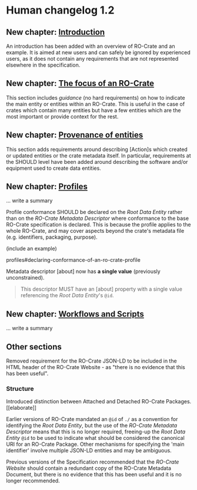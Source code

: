 # Human changelog 1.2

## New chapter: [Introduction](introduction)

An introduction has been added with an overview of RO-Crate and an example. It is aimed at new users and can safely be ignored by experienced users, as it does not contain any requirements that are not represented elsewhere in the specification.

## New chapter: [The focus of an RO-Crate](crate-focus)

This section includes _guidance_ (no hard requirements) on how to indicate the main entity or entities within an RO-Crate. This is useful in the case of crates which contain many entities but have a few entities which are the most important or provide context for the rest.

## New chapter: [Provenance of entities](provenance)

This section adds requirements around describing [Action]s which created or updated entities or the crate metadata itself. In particular, requirements at the SHOULD level have been added around describing the software and/or equipment used to create data entities.

## New chapter: [Profiles](profiles)

... write a summary

Profile conformance SHOULD be declared on the _Root Data Entity_ rather than on the _RO-Crate 
Metadata Descriptor_ where conformance to the base RO-Crate specification is declared. 
This is because the profile applies to the whole RO-Crate, and may cover aspects beyond 
the crate's metadata file (e.g. identifiers, packaging, purpose).

(include an example)

profiles#declaring-conformance-of-an-ro-crate-profile

Metadata descriptor [about] now has **a single value** (previously unconstrained).
> This descriptor MUST have an [about]
property with a single value referencing the _Root Data Entity_'s `@id`.

## New chapter: [Workflows and Scripts](workflows)

... write a summary

## Other sections

Removed requirement for the RO-Crate JSON-LD to be included in the HTML header of the RO-Crate Website - as "there is no evidence that this has been useful".

### Structure

Introduced distinction between Attached and Detached RO-Crate Packages. [[elaborate]]

Earlier versions of RO-Crate mandated an `@id` of `./` as a convention for identifying the _Root Data Entity_, but the use of the _RO-Crate Metadata Descriptor_ means that this is no longer required, freeing-up the _Root Data Entity_ `@id` to be used to indicate what should be considered the canonical URI for an RO-Crate Package. Other mechanisms for specifying the 'main identifier' involve multiple JSON-LD entities and may be ambiguous.

Previous versions of the Specification recommended that the _RO-Crate Website_ should contain a redundant copy of the RO-Crate Metadata Document, but there is no evidence that this has been useful and it is no longer recommended.
